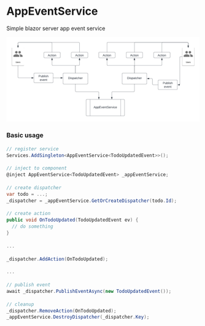 # AppEventService
Simple blazor server app event service

![design](https://github.com/vincentnacar02/AppEventService/blob/master/design.png?raw=true)

### Basic usage

```csharp
// register service
Services.AddSingleton<AppEventService<TodoUpdatedEvent>>();

// inject to component
@inject AppEventService<TodoUpdatedEvent> _appEventService;

// create dispatcher
var todo = ...;
_dispatcher = _appEventService.GetOrCreateDispatcher(todo.Id);

// create action
public void OnTodoUpdated(TodoUpdatedEvent ev) {
  // do something
}

...

_dispatcher.AddAction(OnTodoUpdated);

...

// publish event
await _dispatcher.PublishEventAsync(new TodoUpdatedEvent());

// cleanup
_dispatcher.RemoveAction(OnTodoUpdated);
_appEventService.DestroyDispatcher(_dispatcher.Key);
```
